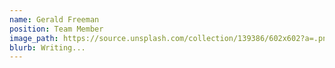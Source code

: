 ```yaml
---
name: Gerald Freeman
position: Team Member
image_path: https://source.unsplash.com/collection/139386/602x602?a=.png
blurb: Writing...
---
```


